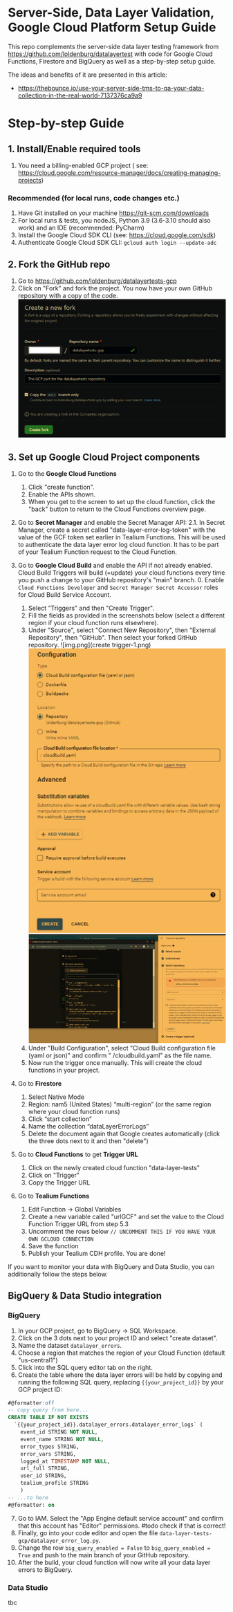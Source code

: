 Server-Side, Data Layer Validation, Google Cloud Platform Setup Guide
==============
This repo complements the server-side data layer testing framework from https://github.com/loldenburg/datalayertest with
code for Google Cloud Functions, Firestore and BigQuery as well as a step-by-step setup guide.

The ideas and benefits of it are presented in this article:
* https://thebounce.io/use-your-server-side-tms-to-qa-your-data-collection-in-the-real-world-7137376ca9a9

# Step-by-step Guide

## 1. Install/Enable required tools

1. You need a billing-enabled GCP project (
   see: https://cloud.google.com/resource-manager/docs/creating-managing-projects)

### Recommended (for local runs, code changes etc.)

1. Have Git installed on your machine https://git-scm.com/downloads
2. For local runs & tests, you nodeJS, Python 3.9 (3.6-3.10 should also work) and an IDE (recommended: PyCharm)
3. Install the Google Cloud SDK CLI (see: https://cloud.google.com/sdk)
4. Authenticate Google Cloud SDK CLI: `gcloud auth login --update-adc`

## 2. Fork the GitHub repo

1. Go to https://github.com/loldenburg/datalayertests-gcp
2. Click on "Fork" and fork the project. You now have your own GitHub repository with a copy of the code.
   ![Fork Project](fork-project.png)

## 3. Set up Google Cloud Project components

1. Go to the **Google Cloud Functions**
    1. Click "create function".
    2. Enable the APIs shown.
    3. When you get to the screen to set up the cloud function, click the "back" button to return to the Cloud Functions
       overview page.

2. Go to **Secret Manager** and enable the Secret Manager API:
   2.1. In Secret Manager, create a secret called "data-layer-error-log-token" with the value of the GCF token set
   earlier in
   Tealium Functions.
   This will be used to authenticate the data layer error log cloud function. It has to be part of your Tealium Function
   request to the Cloud Function.

3. Go to **Google Cloud Build** and enable the API if not already enabled.
   Cloud Build Triggers will build (=update) your cloud functions every time you push a change to your GitHub
   repository's "main" branch.
    0. Enable `Cloud Functions Developer` and `Secret Manager Secret Accessor` roles for Cloud Build Service Account. 
    1. Select "Triggers" and then "Create Trigger".
    2. Fill the fields as provided in the screenshots below (select a different region if your cloud function runs
       elsewhere).
    3. Under "Source", select "Connect New Repository", then "External Repository", then "GitHub". Then select your
       forked GitHub repository.
       ![img.png](create trigger-1.png)
       ![img.png](create-trigger-2.png)
       ![img.png](select-github-repo.png)
    4. Under "Build Configuration", select "Cloud Build configuration file (yaml or json)" and confirm "
       /cloudbuild.yaml" as the file name.
    5. Now run the trigger once manually. This will create the cloud functions in your project.

4. Go to **Firestore**
    1. Select Native Mode
    2. Region: nam5 (United States) “multi-region” (or the same region where your cloud function runs)
    3. Click “start collection”
    4. Name the collection “dataLayerErrorLogs”
    5. Delete the document again that Google creates automatically (click the three dots next to it and then "delete")

5. Go to **Cloud Functions** to get **Trigger URL**
    1. Click on the newly created cloud function "data-layer-tests"
    2. Click on "Trigger"
    3. Copy the Trigger URL

6. Go to **Tealium Functions**
    1. Edit Function -> Global Variables
    2. Create a new variable called "urlGCF" and set the value to the Cloud Function Trigger URL from step 5.3
    3. Uncomment the rows below `// UNCOMMENT THIS IF YOU HAVE YOUR OWN GCLOUD CONNECTION`
    4. Save the function
    5. Publish your Tealium CDH profile. You are done!

If you want to monitor your data with BigQuery and Data Studio, you can additionally follow the steps below.

## BigQuery & Data Studio integration

### BigQuery

1. In your GCP project, go to BigQuery -> SQL Workspace.
2. Click on the 3 dots next to your project ID and select "create dataset".
3. Name the dataset `datalayer_errors`.
4. Choose a region that matches the region of your Cloud Function (default "us-central1")
5. Click into the SQL query editor tab on the right.
6. Create the table where the data layer errors will be held by copying and running the following SQL query,
   replacing `{{your_project_id}}` by your GCP project ID:

```sql
#@formatter:off
-- copy query from here...
CREATE TABLE IF NOT EXISTS
  `{{your_project_id}}.datalayer_errors.datalayer_error_logs` ( 
    event_id STRING NOT NULL,
    event_name STRING NOT NULL,
    error_types STRING,
    error_vars STRING,
    logged_at TIMESTAMP NOT NULL,
    url_full STRING,
    user_id STRING,
    tealium_profile STRING 
    )
-- ...to here
#@formatter: on
```
7. Go to IAM. Select the "App Engine default service account" and confirm that this account has "Editor" permissions. #todo check if that is correct!
8. Finally, go into your code editor and open the file `data-layer-tests-gcp/datalayer_error_log.py`.
9. Change the row `big_query_enabled = False` to `big_query_enabled = True` and push to the main branch of your GitHub repository. 
10. After the build, your cloud function will now write all your data layer errors to BigQuery.

### Data Studio

tbc